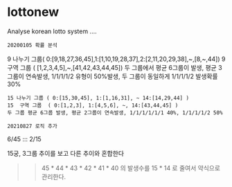 # lottonew
Analyse korean lotto system ....

~~~~~~~~~~~~~~~~~~~~~~~~~~~~~~~~~~~~~~~~~~~~~~~~~~~~~~~~~~~~~~~~~~~~~~~~~~~~~~~~~~~~~~~~~~~~~~~~~~~~~~~~~~~~~~~~~~~~~~~~~~~~~~~
20200105 확률 분석
~~~~~~~~~~~~~~~~~~~~~~~~~~~~~~~~~~~~~~~~~~~~~~~~~~~~~~~~~~~~~~~~~~~~~~~~~~~~~~~~~~~~~~~~~~~~~~~~~~~~~~~~~~~~~~~~~~~~~~~~~~~~~~~
9 나누기 그룹( 0:[9,18,27,36,45],1:[1,10,19,28,37],2:[2,11,20,29,38],~,[8,~,44])
9 구역 그룹  ( [1,2,3,4,5],~,[41,42,43,44,45])
두 그룹에서 평균 6그룹이 발생, 평균 3그룹이 연속발생, 1/1/1/1/2 유형이 50%발생, 두 그룹이 동일하게 1/1/1/1/2 발생확률 30%
~~~~~~~~~~~~~~~~~~~~~~~~~~~~~~~~~~~~~~~~~~~~~~~~~~~~~~~~~~~~~~~~~~~~~~~~~~~~~~~~~~~~~~~~~~~~~~~~~~~~~~~~~~~~~~~~~~~~~~~~~~~~~~~
15 나누기 그룹 ( 0:[15,30,45], 1:[1,16,31], ~ 14:[14,29,44] )
15  구역 그룹  ( 0:[1,2,3], 1:[4,5,6], ~, 14:[43,44,45] )
두 그룹 평균 6그룹 발생, 평균 2그룹이 연속발생, 1/1/1/1/1/1 40%, 1/1/1/1/2 50%
~~~~~~~~~~~~~~~~~~~~~~~~~~~~~~~~~~~~~~~~~~~~~~~~~~~~~~~~~~~~~~~~~~~~~~~~~~~~~~~~~~~~~~~~~~~~~~~~~~~~~~~~~~~~~~~~~~~~~~~~~~~~~~~


~~~~~~~~~~~~~~~~~~~~~~~~~~~~~~~~~~~~~~~~~~~~~~~~~~~~~~~~~~~~~~~~~~~~~~~~~~~~~~~~~~~~~~~~~~~~~~~~~~~~~~~~~~~~~~~~~~~~~~~~~~~~~~~
20210827 로직 추가
~~~~~~~~~~~~~~~~~~~~~~~~~~~~~~~~~~~~~~~~~~~~~~~~~~~~~~~~~~~~~~~~~~~~~~~~~~~~~~~~~~~~~~~~~~~~~~~~~~~~~~~~~~~~~~~~~~~~~~~~~~~~~~~
6/45 ::: 2/15

15궁, 3그룹 추이를 보고 다른 추이와 혼합한다 
>> 45 * 44 * 43 * 42 * 41 * 40  의 발생수를 15 * 14 로 줄여서 약식으로 관리한다.



